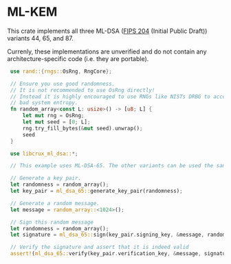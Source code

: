 # ML-KEM

This crate implements all three ML-DSA ([FIPS 204](https://csrc.nist.gov/pubs/fips/204/ipd) (Initial Public Draft)) variants 44, 65, and 87.

Currenly, these implementations are unverified and do not contain any architecture-specific code (i.e. they are portable).

```Rust
 use rand::{rngs::OsRng, RngCore};

 // Ensure you use good randomness.
 // It is not recommended to use OsRng directly!
 // Instead it is highly encouraged to use RNGs like NISTs DRBG to account for
 // bad system entropy.
 fn random_array<const L: usize>() -> [u8; L] {
     let mut rng = OsRng;
     let mut seed = [0; L];
     rng.try_fill_bytes(&mut seed).unwrap();
     seed
 }

 use libcrux_ml_dsa::*;

 // This example uses ML-DSA-65. The other variants can be used the same way.

 // Generate a key pair.
 let randomness = random_array();
 let key_pair = ml_dsa_65::generate_key_pair(randomness);

 // Generate a random message.
 let message = random_array::<1024>();

 // Sign this random message
 let randomness = random_array();
 let signature = ml_dsa_65::sign(key_pair.signing_key, &message, randomness);

 // Verify the signature and assert that it is indeed valid
 assert!(ml_dsa_65::verify(key_pair.verification_key, &message, signature).is_ok());
```
